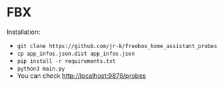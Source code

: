 FBX
===

Installation:

- `git clone https://github.com/jr-k/freebox_home_assistant_probes`
- `cp app_infos.json.dist app_infos.json`
- `pip install -r requirements.txt`
- `python3 main.py`
- You can check [http://localhost:9876/probes](http://localhost:9876/probes)
